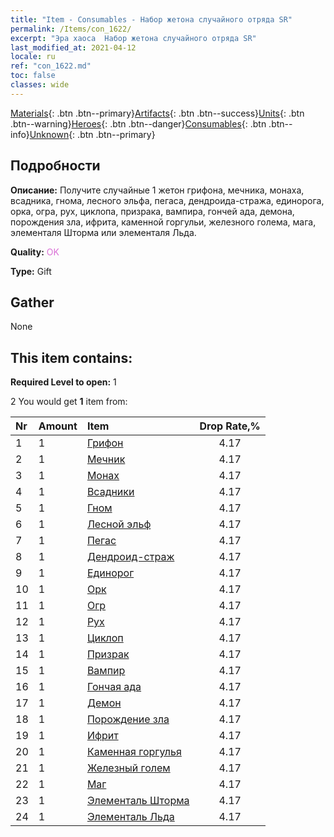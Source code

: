```yaml
---
title: "Item - Consumables - Набор жетона случайного отряда SR"
permalink: /Items/con_1622/
excerpt: "Эра хаоса  Набор жетона случайного отряда SR"
last_modified_at: 2021-04-12
locale: ru
ref: "con_1622.md"
toc: false
classes: wide
---
```

 [Materials](/ru/Items/){: .btn .btn--primary}[Artifacts](/ru/Items/Artifacts/){: .btn .btn--success}[Units](/ru/Items/Units/){: .btn .btn--warning}[Heroes](/ru/Items/Heroes/){: .btn .btn--danger}[Consumables](/ru/Items/Consumables/){: .btn .btn--info}[Unknown](/ru/Items/Unknown/){: .btn .btn--primary}

## Подробности
 **Описание:** Получите случайные 1 жетон грифона, мечника, монаха, всадника, гнома, лесного эльфа, пегаса, дендроида-стража, единорога, орка, огра, рух, циклопа, призрака, вампира, гончей ада, демона, порождения зла, ифрита, каменной горгульи, железного голема, мага, элементаля Шторма или элементаля Льда.

 **Quality:** <span style="color: #DA70D6">OK</span>

 **Type:** Gift

## Gather

  None

## This item contains:

 **Required Level to open:** 1

 2 You would get **1** item  from:

  | Nr | Amount |     Item    | Drop Rate,% |
  |:---|:-------|:------------|:---------:|
  | 1 | 1 | [Грифон](/ru/Items/unt_192/) | 4.17 | 
  | 2 | 1 | [Мечник](/ru/Items/unt_193/) | 4.17 | 
  | 3 | 1 | [Монах](/ru/Items/unt_194/) | 4.17 | 
  | 4 | 1 | [Всадники](/ru/Items/unt_195/) | 4.17 | 
  | 5 | 1 | [Гном](/ru/Items/unt_200/) | 4.17 | 
  | 6 | 1 | [Лесной эльф](/ru/Items/unt_201/) | 4.17 | 
  | 7 | 1 | [Пегас](/ru/Items/unt_202/) | 4.17 | 
  | 8 | 1 | [Дендроид-страж](/ru/Items/unt_203/) | 4.17 | 
  | 9 | 1 | [Единорог](/ru/Items/unt_204/) | 4.17 | 
  | 10 | 1 | [Орк](/ru/Items/unt_219/) | 4.17 | 
  | 11 | 1 | [Огр](/ru/Items/unt_220/) | 4.17 | 
  | 12 | 1 | [Рух](/ru/Items/unt_221/) | 4.17 | 
  | 13 | 1 | [Циклоп](/ru/Items/unt_222/) | 4.17 | 
  | 14 | 1 | [Призрак](/ru/Items/unt_210/) | 4.17 | 
  | 15 | 1 | [Вампир](/ru/Items/unt_211/) | 4.17 | 
  | 16 | 1 | [Гончая ада](/ru/Items/unt_228/) | 4.17 | 
  | 17 | 1 | [Демон](/ru/Items/unt_229/) | 4.17 | 
  | 18 | 1 | [Порождение зла](/ru/Items/unt_230/) | 4.17 | 
  | 19 | 1 | [Ифрит](/ru/Items/unt_231/) | 4.17 | 
  | 20 | 1 | [Каменная горгулья](/ru/Items/unt_236/) | 4.17 | 
  | 21 | 1 | [Железный голем](/ru/Items/unt_237/) | 4.17 | 
  | 22 | 1 | [Маг](/ru/Items/unt_238/) | 4.17 | 
  | 23 | 1 | [Элементаль Шторма](/ru/Items/unt_263/) | 4.17 | 
  | 24 | 1 | [Элементаль Льда](/ru/Items/unt_264/) | 4.17 | 
